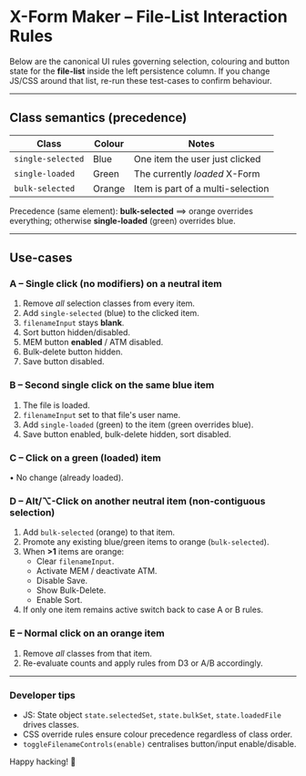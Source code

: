 # X-Form Maker – File-List Interaction Rules

Below are the canonical UI rules governing selection, colouring and button state for the **file-list** inside the left persistence column.
If you change JS/CSS around that list, re-run these test-cases to confirm behaviour.

---
## Class semantics (precedence)
| Class              | Colour  | Notes                               |
|--------------------|---------|-------------------------------------|
| `single-selected`  | Blue    | One item the user just clicked      |
| `single-loaded`    | Green   | The currently *loaded* X-Form       |
| `bulk-selected`    | Orange  | Item is part of a multi-selection   |

Precedence (same element):  **bulk-selected** ⟹ orange overrides everything; otherwise **single-loaded** (green) overrides blue.

---
## Use-cases

### A – Single click (no modifiers) on a neutral item
1. Remove *all* selection classes from every item.
2. Add `single-selected` (blue) to the clicked item.
3. `filenameInput` stays **blank**.
4. Sort button hidden/disabled.
5. MEM button **enabled** / ATM disabled.
6. Bulk-delete button hidden.
7. Save button disabled.

### B – Second single click on the same blue item
1. The file is loaded.
2. `filenameInput` set to that file's user name.
3. Add `single-loaded` (green) to the item (green overrides blue).
4. Save button enabled, bulk-delete hidden, sort disabled.

### C – Click on a green (loaded) item
• No change (already loaded).

### D – Alt/⌥-Click on another neutral item (non-contiguous selection)
1. Add `bulk-selected` (orange) to that item.
2. Promote any existing blue/green items to orange (`bulk-selected`).
3. When **>1** items are orange:
   * Clear `filenameInput`.
   * Activate MEM / deactivate ATM.
   * Disable Save.
   * Show Bulk-Delete.
   * Enable Sort.
4. If only one item remains active switch back to case A or B rules.

### E – Normal click on an orange item
1. Remove *all* classes from that item.
2. Re-evaluate counts and apply rules from D3 or A/B accordingly.

---
### Developer tips
* JS: State object `state.selectedSet`, `state.bulkSet`, `state.loadedFile` drives classes.
* CSS override rules ensure colour precedence regardless of class order.
* `toggleFilenameControls(enable)` centralises button/input enable/disable.

Happy hacking! 🎉 